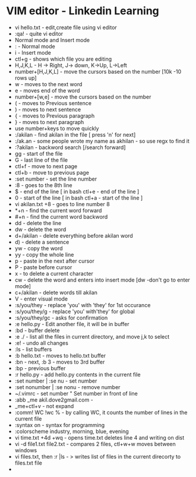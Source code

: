 # VIM editor - Linkedin Learning
* vi hello.txt - edit,create file using vi editor
* :qa! - quite vi editor
* Normal mode and Insert mode
* : - Normal mode
* i - Insert mode
* ctl+g - shows which file you are editing
* H,J,K,L - H -> Right, J-> down, K->Up, L->Left
* number+[H,J,K,L] - move the cursors based on the number [10k -10 rows up]
* w - moves to the next word
* e - moves end of the word
* number+[w,e] - move the cursors based on the number
* ( - moves to Previous sentence
* ) - moves to next sentence
* { - moves to Previous paragraph
* } - moves to next paragraph
* use number+keys to move quickly
* :/akilan - find akilan in the file [ press 'n' for next]
* :/ak.an - some people wrote my name as akhilan - so use regx to find it
* :?akilan - backword search [/search forward]
* gg - start of the file
* G - last line of the file
* ctl+f - move to next page
* ctl+b - move to previous page
* :set number - set the line number
* :8 - goes to the 8th line
* $ - end of the line [ in bash ctl+e - end of the line ]
* 0 - start of the line [ in bash ctl+a - start of the line ]
* vi akilan.txt +8 - goes to line number 8
* *+n - find the current word forward
* #+n - find the current word backword
* dd - delete the line
* dw - delete the word
* d+/akilan - delete everything before akilan word
* d) - delete a sentence
* yw - copy the word
* yy - copy the whole line
* p - paste in the next after cursor
* P - paste before cursor
* x - to delete a current character
* cw - delete the word and enters into insert mode [dw -don't go to enter mode]
* c+/akilan - delete words till akilan
* V - enter visual mode
* :s/you/they - replace 'you' with 'they' for 1st occurance
* :s/you/they/g - replace 'you' with'they' for global
* :s/you/they/gc - asks for confirmation
* :e hello.py - Edit another file, it will be in buffer
* :bd - buffer delete
* :e ./ - list all the files in current directory, and move j,k to select
* :e! - undo all changes
* :ls - list buffers
* :b hello.txt - moves to hello.txt buffer
* :bn - next, :b 3 - moves to 3rd buffer
* :bp - previous buffer
* :r hello.py - add hello.py contents in the current file
* :set number | :se nu - set number
* :set nonumber | :se nonu - remove number
* ~/.vimrc - set number " Set number in front of line
* :abb _me akil.dove2gmail.com - 
* _me+ctl+v - not expand
* :comm! WC !wc % - by calling WC, it counts the number of lines in the current file
* :syntax on - syntax for programming
* :colorscheme industry, morning, blue, evening
* vi time.txt +4d +wq - opens time.txt deletes line 4 and writing on dist
* vi -d file1.txt file2.txt - compares 2 files, ctl+w+w moves between windows
* vi files.txt, then :r |ls - > writes list of files in the current direcorty to files.txt file
* 